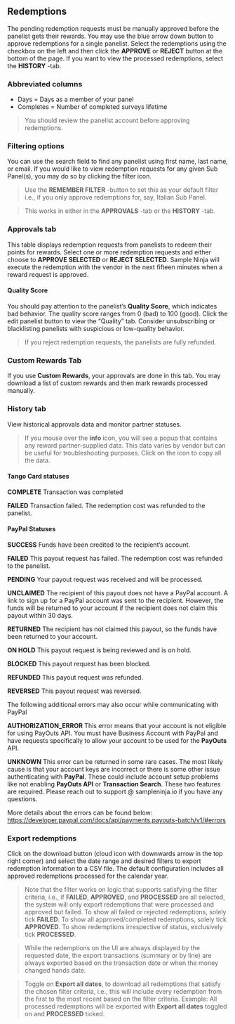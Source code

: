 ## Redemptions

The pending redemption requests must be manually approved before the panelist gets their rewards. You may use the blue arrow down button to approve redemptions for a single panelist. Select the redemptions using the checkbox on the left and then click the **APPROVE** or **REJECT** button at the bottom of the page. If you want to view the processed redemptions, select the **HISTORY** -tab.

### Abbreviated columns
- Days = Days as a member of your panel
- Completes = Number of completed surveys lifetime

> You should review the panelist account before approving redemptions.

### Filtering options
You can use the search field to find any panelist using first name, last name, or email. If you would like to view redemption requests for any given Sub Panel(s), you may do so by clicking the filter icon.

> Use the **REMEMBER FILTER** -button to set this as your default filter i.e., if you only approve redemptions for, say, Italian Sub Panel.

> This works in either in the **APPROVALS** -tab or the **HISTORY** -tab.

### Approvals tab

This table displays redemption requests from panelists to redeem their points for rewards. Select one or more redemption requests and either choose to **APPROVE SELECTED** or **REJECT SELECTED**. Sample Ninja will execute the redemption with the vendor in the next fifteen minutes when a reward request is approved.

#### Quality Score
You should pay attention to the panelist’s **Quality Score**, which indicates bad behavior. The quality score ranges from 0 (bad) to 100 (good). Click the edit panelist button to view the “Quality” tab. Consider unsubscribing or blacklisting panelists with suspicious or low-quality behavior. 

> If you reject redemption requests, the panelists are fully refunded.

### Custom Rewards Tab
If you use **Custom Rewards**, your approvals are done in this tab. You may download a list of custom rewards and then mark rewards processed manually.

### History tab

View historical approvals data and monitor partner statuses. 

> If you mouse over the **info** icon, you will see a popup that contains any reward partner-supplied data. This data varies by vendor but can be useful for troubleshooting purposes. Click on the icon to copy all the data.

#### Tango Card statuses

**COMPLETE** Transaction was completed

**FAILED** Transaction failed. The redemption cost was refunded to the panelist.

#### PayPal Statuses

**SUCCESS** Funds have been credited to the recipient’s account.

**FAILED** This payout request has failed. The redemption cost was refunded to the panelist.

**PENDING** Your payout request was received and will be processed.

**UNCLAIMED** The recipient of this payout does not have a PayPal account. A link to sign up for a PayPal account was sent to the recipient. However, the funds will be returned to your account if the recipient does not claim this payout within 30 days.

**RETURNED** The recipient has not claimed this payout, so the funds have been returned to your account.

**ON HOLD** This payout request is being reviewed and is on hold.

**BLOCKED** This payout request has been blocked.

**REFUNDED** This payout request was refunded.

**REVERSED** This payout request was reversed.

The following additional errors may also occur while communicating with PayPal

**AUTHORIZATION_ERROR** This error means that your account is not eligible for using PayOuts API. You must have Business Account with PayPal and have requests specifically to allow your account to be used for the **PayOuts** API.

**UNKNOWN** This error can be returned in some rare cases. The most likely cause is that your account keys are incorrect or there is some other issue authenticating with **PayPal**. These could include account setup problems like not enabling **PayOuts API** or **Transaction Search**. These two features are required. Please reach out to support @ sampleninja.io if you have any questions.

More details about the errors can be found below:
https://developer.paypal.com/docs/api/payments.payouts-batch/v1/#errors

### Export redemptions
Click on the download button (cloud icon with downwards arrow in the top right corner) and select the date range and desired filters to export redemption information to a CSV file. The default configuration includes all approved redemptions processed for the calendar year.

> Note that the filter works on logic that supports satisfying the filter criteria, i.e., if **FAILED**, **APPROVED**, and **PROCESSED** are all selected, the system will only export redemptions that were processed and approved but failed. To show all failed or rejected redemptions, solely tick **FAILED**. To show all approved/completed redemptions, solely tick **APPROVED**. To show redemptions irrespective of status, exclusively tick **PROCESSED**.

> While the redemptions on the UI are always displayed by the requested date, the export transactions (summary or by line) are always exported based on the transaction date or when the money changed hands date.

> Toggle on **Export all dates**, to download all redemptions that satisfy the chosen filter criteria, i.e., this will include every redemption from the first to the most recent based on the filter criteria. Example: All processed redemptions will be exported with **Export all dates** toggled on and **PROCESSED** ticked.





